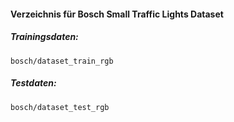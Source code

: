 #### Verzeichnis für Bosch Small Traffic Lights Dataset

##### Trainingsdaten:
```bosch/dataset_train_rgb```

##### Testdaten:
```bosch/dataset_test_rgb```